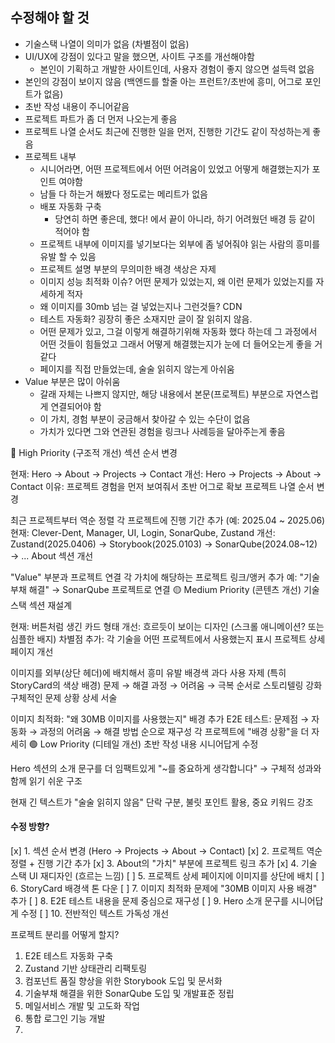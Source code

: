 ## 수정해야 할 것

- 기술스택 나열이 의미가 없음 (차별점이 없음)
- UI/UX에 강점이 있다고 말을 했으면, 사이트 구조를 개선해야함
	- 본인이 기획하고 개발한 사이트인데, 사용자 경험이 좋지 않으면 설득력 없음
- 본인의 강점이 보이지 않음 (백엔드를 할줄 아는 프런트?/초반에 흥미, 어그로 포인트가 없음)
- 초반 작성 내용이 주니어같음
- 프로젝트 파트가 좀 더 먼저 나오는게 좋음
- 프로젝트 나열 순서도 최근에 진행한 일을 먼저, 진행한 기간도 같이 작성하는게 좋음
- 프로젝트 내부
	- 시니어라면, 어떤 프로젝트에서 어떤 어려움이 있었고 어떻게 해결했는지가 포인트 여야함
	- 남들 다 하는거 해봤다 정도로는 메리트가 없음
	- 배포 자동화 구축
		- 당연히 하면 좋은데, 했다! 에서 끝이 아니라, 하기 어려웠던 배경 등 같이 적어야 함
	- 프로젝트 내부에 이미지를 넣기보다는 외부에 좀 넣어줘야 읽는 사람의 흥미를 유발 할 수 있음
	- 프로젝트 설명 부분의 무의미한 배경 색상은 자제
	- 이미지 성능 최적화 이슈? 어떤 문제가 있었는지, 왜 이런 문제가 있었는지를 자세하게 적자
	- 왜 이미지를 30mb 넘는 걸 넣었는지나 그런것들? CDN
	- 테스트 자동화? 굉장히 좋은 소재지만 글이 잘 읽히지 않음.
	- 어떤 문제가 있고, 그걸 이렇게 해결하기위해 자동화 했다 하는데 그 과정에서 어떤 것들이 힘들었고 그래서 어떻게 해결했는지가 눈에 더 들어오는게 좋을 거 같다
	- 페이지를 직접 만들었는데, 술술 읽히지 않는게 아쉬움
- Value 부분은 많이 아쉬움
	- 갈래 자체는 나쁘지 않지만, 해당 내용에서 본문(프로젝트) 부분으로 자연스럽게 연결되어야 함
	- 이 가치, 경험 부분이 궁금해서 찾아갈 수 있는 수단이 없음
	- 가치가 있다면 그와 연관된 경험을 링크나 사례등을 달아주는게 좋음


🔴 High Priority (구조적 개선)
섹션 순서 변경

현재: Hero → About → Projects → Contact
개선: Hero → Projects → About → Contact
이유: 프로젝트 경험을 먼저 보여줘서 초반 어그로 확보
프로젝트 나열 순서 변경

최근 프로젝트부터 역순 정렬
각 프로젝트에 진행 기간 추가 (예: 2025.04 ~ 2025.06)
현재: Clever-Dent, Manager, UI, Login, SonarQube, Zustand
개선: Zustand(2025.0406) → Storybook(2025.0103) → SonarQube(2024.08~12) → ...
About 섹션 개선

"Value" 부분과 프로젝트 연결
각 가치에 해당하는 프로젝트 링크/앵커 추가
예: "기술 부채 해결" → SonarQube 프로젝트로 연결
🟡 Medium Priority (콘텐츠 개선)
기술 스택 섹션 재설계

현재: 버튼처럼 생긴 카드 형태
개선: 흐르듯이 보이는 디자인 (스크롤 애니메이션? 또는 심플한 배지)
차별점 추가: 각 기술을 어떤 프로젝트에서 사용했는지 표시
프로젝트 상세 페이지 개선

이미지를 외부(상단 헤더)에 배치해서 흥미 유발
배경색 과다 사용 자제 (특히 StoryCard의 색상 배경)
문제 → 해결 과정 → 어려움 → 극복 순서로 스토리텔링 강화
구체적인 문제 상황 상세 서술

이미지 최적화: "왜 30MB 이미지를 사용했는지" 배경 추가
E2E 테스트: 문제점 → 자동화 → 과정의 어려움 → 해결 방법 순으로 재구성
각 프로젝트에 "배경 상황"을 더 자세히
🟢 Low Priority (디테일 개선)
초반 작성 내용 시니어답게 수정

Hero 섹션의 소개 문구를 더 임팩트있게
"~를 중요하게 생각합니다" → 구체적 성과와 함께
읽기 쉬운 구조

현재 긴 텍스트가 "술술 읽히지 않음"
단락 구분, 불릿 포인트 활용, 중요 키워드 강조


#### 수정 방향?
[x] 1. 섹션 순서 변경 (Hero → Projects → About → Contact)
[x] 2. 프로젝트 역순 정렬 + 진행 기간 추가
[x] 3. About의 "가치" 부분에 프로젝트 링크 추가
[x] 4. 기술 스택 UI 재디자인 (흐르는 느낌)
[ ] 5. 프로젝트 상세 페이지에 이미지를 상단에 배치
[ ] 6. StoryCard 배경색 톤 다운
[ ] 7. 이미지 최적화 문제에 "30MB 이미지 사용 배경" 추가
[ ] 8. E2E 테스트 내용을 문제 중심으로 재구성
[ ] 9. Hero 소개 문구를 시니어답게 수정
[ ] 10. 전반적인 텍스트 가독성 개선


프로젝트 분리를 어떻게 할지?

1. E2E 테스트 자동화 구축
2. Zustand 기반 상태관리 리팩토링
3. 컴포넌트 품질 향상을 위한 Storybook 도입 및 문서화
4. 기술부채 해결을 위한 SonarQube 도입 및 개발표준 정립
5. 메일서비스 개발 및 고도화 작업
6. 통합 로그인 기능 개발
7. 